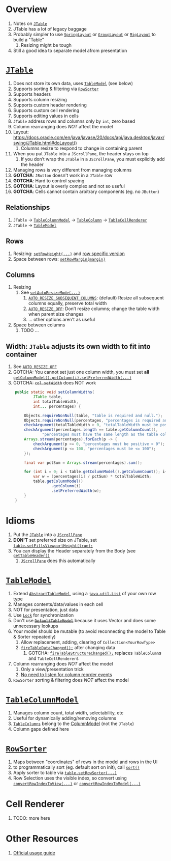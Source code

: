 # Overview

1. Notes on [`JTable`](https://docs.oracle.com/en/java/javase/20/docs/api/java.desktop/javax/swing/JTable.html)
1. JTable has a lot of legacy baggage
1. Probably simpler to use [`SpringLayout`](https://docs.oracle.com/en/java/javase/20/docs/api/java.desktop/javax/swing/Spring.html) or [`GroupLayout`](https://docs.oracle.com/en/java/javase/20/docs/api/java.desktop/javax/swing/GroupLayout.html) or [`MigLayout`](http://www.migcalendar.com/miglayout/mavensite/docs/whitepaper.html) to build a "Table"
    1. Resizing might be tough
1. Still a good idea to separate model afrom presentation

# [`JTable`](https://docs.oracle.com/en/java/javase/20/docs/api/java.desktop/javax/swing/JTable.html)

1. Does not store its own data, uses [`TableModel`](https://docs.oracle.com/en/java/javase/20/docs/api/java.desktop/javax/swing/table/TableModel.html) (see below)
1. Supports sorting & filtering via [`RowSorter`](https://docs.oracle.com/en/java/javase/20/docs/api/java.desktop/javax/swing/RowSorter.html)
1. Supports headers
1. Supports column resizing
1. Supports custom header rendering
1. Supports custom cell rendering
1. Supports editing values in cells
1. `JTable` address rows and columns only by `int`, zero based
1. Column rearranging does *NOT* affect the model
1. Layout: https://docs.oracle.com/en/java/javase/20/docs/api/java.desktop/javax/swing/JTable.html#doLayout()
    1. Columns resize to respond to change in containing parent
1. When you put `JTable` into a `JScrollPane`, the header stays on top
    1. If you don’t wrap the `JTable` in a `JScrollPane`, you must explicitly add the header
1. Managing rows is very different from managing columns
1. **GOTCHA**: `JButton` doesn't work in a `JTable` row
1. **GOTCHA**: Hard to control spacing
1. **GOTCHA**: Layout is overly complex and not so useful
1. **GOTCHA**: Cells cannot contain arbitrary components (eg. no `JButton`)

## Relationships

1. `JTable` -> [`TableColumnModel`](https://docs.oracle.com/en/java/javase/20/docs/api/java.desktop/javax/swing/table/TableColumnModel.html) -> [`TableColumn`](https://docs.oracle.com/en/java/javase/20/docs/api/java.desktop/javax/swing/table/TableColumn.html) -> [`TableCellRenderer`](https://docs.oracle.com/en/java/javase/20/docs/api/java.desktop/javax/swing/table/TableCellRenderer.html)
1. `JTable` -> [`TableModel`](https://docs.oracle.com/en/java/javase/20/docs/api/java.desktop/javax/swing/table/TableModel.html)

## Rows

1. Resizing: [`setRowHeight(...)`](https://docs.oracle.com/en/java/javase/20/docs/api/java.desktop/javax/swing/JTable.html#setRowHeight(int)) and [row specific version](https://docs.oracle.com/en/java/javase/20/docs/api/java.desktop/javax/swing/JTable.html#setRowHeight(int,int))
1. Space between rows: [`setRowMargin(margin)`](https://docs.oracle.com/en/java/javase/20/docs/api/java.desktop/javax/swing/JTable.html#setRowMargin(int))

## Columns

1. Resizing
    1. See [`setAutoResizeMode(...)`](https://docs.oracle.com/en/java/javase/20/docs/api/java.desktop/javax/swing/JTable.html#setAutoResizeMode(int))
        1. [`AUTO_RESIZE_SUBSEQUENT_COLUMNS`](https://docs.oracle.com/en/java/javase/20/docs/api/java.desktop/javax/swing/JTable.html#AUTO_RESIZE_SUBSEQUENT_COLUMNS): (default) Resize all subsequent columns equally, preserve total width
        1. [`AUTO_RESIZE_OFF`](https://docs.oracle.com/en/java/javase/20/docs/api/java.desktop/javax/swing/JTable.html#AUTO_RESIZE_OFF): Don’t resize columns; change the table width when parent size changes
        1. ... other options aren't as useful
1. Space between columns
    1. TODO ...

## Width: `JTable` adjusts its own width to fit into container

1. See [`AUTO_RESIZE_OFF`](https://docs.oracle.com/en/java/javase/20/docs/api/java.desktop/javax/swing/JTable.html#AUTO_RESIZE_OFF)
1. GOTCHA: You cannot set just one column width, you must set **all** [`getColumnModel().getColumn(i).setPreferredWidth(...)`](https://docs.oracle.com/en/java/javase/20/docs/api/java.desktop/javax/swing/table/TableColumn.html#setPreferredWidth(int))
1. GOTCHA: ~~`col.setWidth`~~ does NOT work

```java
    public static void setColumnWidths(
            JTable table,
            int totalTableWidth,
            int... percentages) {

        Objects.requireNonNull(table, "table is required and null.");
        Objects.requireNonNull(percentages, "percentages is required and null.");
        checkArgument(totalTableWidth > 0, "totalTableWidth must be positive > 0");
        checkArgument(percentages.length == table.getColumnCount(),
                "percentages must have the same length as the table columns");
        Arrays.stream(percentages).forEach(p -> {
            checkArgument(p >= 0, "percentages must be positive > 0");
            checkArgument(p <= 100, "percentages must be <= 100");
        });

        final var pctSum = Arrays.stream(percentages).sum();

        for (int i = 0; i < table.getColumnModel().getColumnCount(); i++) {
            var w = (percentages[i] / pctSum) * totalTableWidth;
            table.getColumnModel()
                    .getColumn(i)
                    .setPreferredWidth(w);
        }
    }
```

# Idioms

1. Put the [`JTable`](https://docs.oracle.com/en/java/javase/20/docs/api/java.desktop/javax/swing/JTable.html) into a [`JScrollPane`](https://docs.oracle.com/en/java/javase/20/docs/api/java.desktop/javax/swing/JScrollPane.html)
1. **DON'T** set preferred size on JTable, set [`table.setFillsViewportHeight(true);`](https://docs.oracle.com/en/java/javase/20/docs/api/java.desktop/javax/swing/JTable.html#setFillsViewportHeight(boolean))
1. You can display the Header separately from the Body (see [`getTableHeader()`](https://docs.oracle.com/en/java/javase/20/docs/api/java.desktop/javax/swing/JTable.html#getTableHeader())
    1. [`JScrollPane`](https://docs.oracle.com/en/java/javase/20/docs/api/java.desktop/javax/swing/JScrollPane.html) does this automatically

# [`TableModel`](https://docs.oracle.com/en/java/javase/20/docs/api/java.desktop/javax/swing/table/TableModel.html)

1. Extend [`AbstractTableModel`](https://docs.oracle.com/en/java/javase/20/docs/api/java.desktop/javax/swing/table/AbstractTableModel.html), using a [`java.util.List`](https://docs.oracle.com/en/java/javase/20/docs/api/java.base/java/util/List.html) of your own row type
1. Manages contents/data/values in each cell
1. NOT for presentation, just data
1. Use [`Lock`](https://docs.oracle.com/en/java/javase/20/docs/api/java.base/java/util/concurrent/locks/package-summary.html) for synchronization
1. Don't use [~~`DefaultTableModel`~~](TODO) because it uses Vector and does some unnecessary lookups
1. Your model should be mutable (to avoid reconnecting the model to Table & Sorter repeatedly)
    1. Allow replacement, adding, clearing of `Collection<YourRowType>`
    1. [`fireTableDataChanged();`](https://docs.oracle.com/en/java/javase/20/docs/api/java.desktop/javax/swing/table/AbstractTableModel.html#fireTableDataChanged()) after changing data
        1. GOTCHA: [`fireTableStructureChanged();`](https://docs.oracle.com/en/java/javase/20/docs/api/java.desktop/javax/swing/table/AbstractTableModel.html#fireTableStructureChanged()) replaces `TableColumn`s and `TableCellRenderer`s
1. Column rearranging does *NOT* affect the model
    1. Only a view/presentation trick
    1. [No need to listen for column reorder events](https://docs.oracle.com/en/java/javase/20/docs/api/java.desktop/javax/swing/JTable.html)
1. `RowSorter` sorting & filtering does *NOT* affect the model

# [`TableColumnModel`](https://docs.oracle.com/en/java/javase/20/docs/api/java.desktop/javax/swing/table/TableColumnModel.html)

1. Manages column count, total width, selectability, etc
1. Useful for dynamically adding/removing columns
1. [`TableColumns`](https://docs.oracle.com/en/java/javase/20/docs/api/java.desktop/javax/swing/table/TableColumn.html) belong to the [ColumnModel](https://docs.oracle.com/en/java/javase/20/docs/api/java.desktop/javax/swing/table/TableColumnModel.html) (not the `JTable`)
1. Column gaps defined here

# [`RowSorter`](https://docs.oracle.com/en/java/javase/20/docs/api/java.desktop/javax/swing/RowSorter.html)

1. Maps between "coordinates" of rows in the model and rows in the UI
1. to programmatically sort (eg. default sort on init), call [`sort()`](https://docs.oracle.com/en/java/javase/20/docs/api/java.desktop/javax/swing/DefaultRowSorter.html#sort())
1. Apply sorter to table via [`table.setRowSorter(...)`](https://docs.oracle.com/en/java/javase/20/docs/api/java.desktop/javax/swing/JTable.html#setRowSorter(javax.swing.RowSorter))
1. Row Selection uses the visible index, so convert using [`convertRowIndexToView(...)`](https://docs.oracle.com/en/java/javase/20/docs/api/java.desktop/javax/swing/DefaultRowSorter.html#convertRowIndexToView(int)) or [`convertRowIndexToModel(...)`](https://docs.oracle.com/en/java/javase/20/docs/api/java.desktop/javax/swing/DefaultRowSorter.html#convertRowIndexToModel(int))

# Cell Renderer

1. TODO: more here

# Other Resources

1. [Official usage guide](https://docs.oracle.com/javase/tutorial/uiswing/components/table.html)
